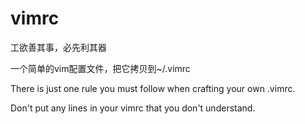 vimrc
=====
工欲善其事，必先利其器

一个简单的vim配置文件，把它拷贝到~/.vimrc

There is just one rule you must follow when crafting your own .vimrc.

Don't put any lines in your vimrc that you don't understand.
